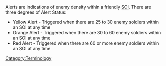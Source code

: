 Alerts are indications of enemy density within a friendly
[SOI](SOI.md). There are three degrees of Alert Status:

- Yellow Alert - Triggered when there are 25 to 30 enemy soldiers
  within an SOI at any time
- Orange Alert - Triggered when there are 30 to 60 enemy soldiers
  within an SOI at any time
- Red Alert - Triggered when there are 60 or more enemy soldiers
  within an SOI at any time

[Category:Terminology](Category:Terminology.md)
